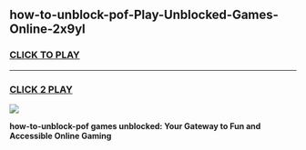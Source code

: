 
## how-to-unblock-pof-Play-Unblocked-Games-Online-2x9yl
<h3>
<a href="https://premium76.site?title=how-to-unblock-pof&ref=25A">CLICK TO PLAY</a></h3>
<hr>

<h3>
<a href="https://premium76.site?title=how-to-unblock-pof&ref=25A">CLICK 2 PLAY</a>
  
</h3>

<a href="https://premium76.site?title=how-to-unblock-pof&ref=25A"><img src="https://clearcache.store/games.png"></a>


**how-to-unblock-pof games unblocked: Your Gateway to Fun and Accessible Online Gaming**
